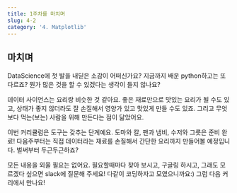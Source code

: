 ```yaml
---
title: 1주차를 마치며
slug: 4-2
category: '4. Matplotlib'
---
```


## 마치며
DataScience에 첫 발을 내딛은 소감이 어떠신가요? 지금까지 배운 python하고는 또 다르죠? 뭔가 많은 것을 할 수 있겠다는 생각이 들지 않나요?

데이터 사이언스는 요리랑 비슷한 것 같아요. 좋은 재료만으로 맛있는 요리가 될 수도 있고, 상태가 좋지 않더라도 잘 손질해서 영양가 있고 맛있게 만들 수도 있죠. 그리고 무엇보다 먹는(보는) 사람을 위해 만든다는 점이 닮았어요. 

이번 커리큘럼은 도구는 갖추는 단계예요. 도마와 칼, 팬과 냄비, 수저와 그릇은 준비 완료! 다음주부터는 직접 데이터라는 재료를 손질해서 간단한 요리까지 만들어볼 예정입니다. 벌써부터 두근두근하죠?

모든 내용을 외울 필요는 없어요. 필요할때마다 찾아 보시고, 구글링 하시고, 그래도 모르겠다 싶으면 slack에 질문해 주세요! 다같이 코딩하자고 모였으니까요:) 그럼 다음 커리에서 만나요!
